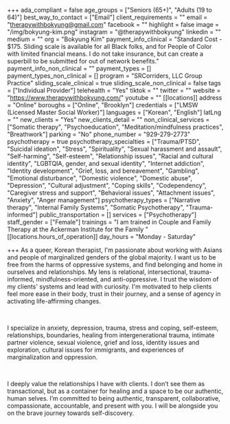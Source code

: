 +++
ada_compliant = false
age_groups = ["Seniors (65+)", "Adults (19 to 64)"]
best_way_to_contact = ["Email"]
client_requirements = ""
email = "therapywithbokyung@gmail.com"
facebook = ""
highlight = false
image = "/img/bokyung-kim.png"
instagram = "@therapywithbokyung"
linkedin = ""
medium = ""
org = "Bokyung Kim"
payment_info_clinical = "Standard Cost - $175. Sliding scale is available for all Black folks, and for People of Color with limited financial means. I do not take insurance, but can create a superbill to be submitted for out of network benefits."
payment_info_non_clinical = ""
payment_types = []
payment_types_non_clinical = []
program = "SRCorriders, LLC Group Practice"
sliding_scale_clinical = true
sliding_scale_non_clinical = false
tags = ["Individual Provider"]
telehealth = "Yes"
tiktok = ""
twitter = ""
website = "https://www.therapywithbokyung.com/"
youtube = ""
[[locations]]
address = "Online"
boroughs = ["Online", "Brooklyn"]
credentials = ["LMSW (Licensed Master Social Worker)"]
languages = ["Korean", "English"]
latLng = ""
new_clients = "Yes"
new_clients_detail = ""
non_clinical_services = ["Somatic therapy", "Psychoeducation", "Meditation/mindfulness practices", "Breathwork"]
parking = "No"
phone_number = "929-279-2773"
psychotherapy = true
psychotherapy_specialties = ["Trauma/PTSD", "Suicidal ideation", "Stress", "Spirituality", "Sexual harassment and assault", "Self-harming", "Self-esteem", "Relationship issues", "Racial and cultural identity", "LGBTQIA, gender, and sexual identity", "Internet addiction", "Identity development", "Grief, loss, and bereavement", "Gambling", "Emotional disturbance", "Domestic violence", "Domestic abuse", "Depression", "Cultural adjustment", "Coping skills", "Codependency", "Caregiver stress and support", "Behavioral issues", "Attachment issues", "Anxiety", "Anger management"]
psychotherapy_types = ["Narrative therapy", "Internal Family Systems", "Somatic Psychotherapy", "Trauma-informed"]
public_transportation = []
services = ["Psychotherapy"]
staff_gender = ["Female"]
trainings = "I am trained in Couple and Family Therapy at the Ackerman Institute for the Family "
[[locations.hours_of_operation]]
day_hours = "Monday - Saturday"

+++
As a queer, Korean therapist, I'm passionate about working with Asians and people of marginalized genders of the global majority. I want us to be free from the harms of oppressive systems, and find belonging and home in ourselves and relationships. My lens is relational, intersectional, trauma-informed, mindfulness-oriented, and anti-oppressive. I trust the wisdom of my clients' systems and lead with curiosity. I'm motivated to help clients feel more ease in their body, trust in their journey, and a sense of agency in activating life-affirming changes. 

<br>

I specialize in anxiety, depression, trauma, stress and coping, self-esteem, relationships, boundaries, healing from intergenerational trauma, intimate partner violence, sexual violence, grief and loss, identity issues and exploration, cultural issues for immigrants, and experiences of marginalization and oppression. 

<br>

I deeply value the relationships I have with clients. I don’t see them as transactional, but as a container for healing and a space to be our authentic, human selves. I’m committed to being authentic, transparent, collaborative, compassionate, accountable, and present with you. I will be alongside you on the brave journey towards self-discovery.